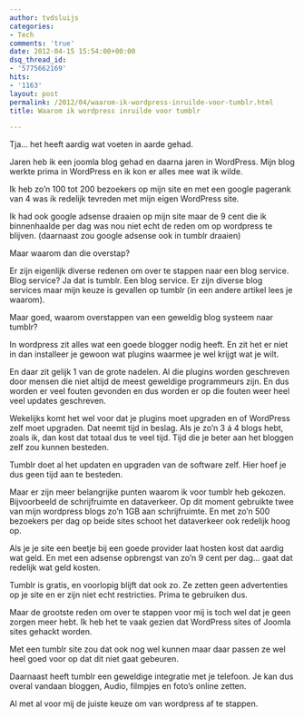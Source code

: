 ```yaml
---
author: tvdsluijs
categories:
- Tech
comments: 'true'
date: 2012-04-15 15:54:00+00:00
dsq_thread_id:
- '5775662169'
hits:
- '1163'
layout: post
permalink: /2012/04/waarom-ik-wordpress-inruilde-voor-tumblr.html
title: Waarom ik wordpress inruilde voor tumblr

---
```

Tja… het heeft aardig wat voeten in aarde gehad.

Jaren heb ik een joomla blog gehad en daarna jaren in WordPress. Mijn blog werkte prima in WordPress en ik kon er alles mee wat ik wilde.

Ik heb zo’n 100 tot 200 bezoekers op mijn site en met een google pagerank van 4 was ik redelijk tevreden met mijn eigen WordPress site.

Ik had ook google adsense draaien op mijn site maar de 9 cent die ik binnenhaalde per dag was nou niet echt de reden om op wordpress te blijven. (daarnaast zou google adsense ook in tumblr draaien)

Maar waarom dan die overstap?<a name="more"></a>

Er zijn eigenlijk diverse redenen om over te stappen naar een blog service. Blog service? Ja dat is tumblr. Een blog service. Er zijn diverse blog services maar mijn keuze is gevallen op tumblr (in een andere artikel lees je waarom).

Maar goed, waarom overstappen van een geweldig blog systeem naar tumblr?

In wordpress zit alles wat een goede blogger nodig heeft. En zit het er niet in dan installeer je gewoon wat plugins waarmee je wel krijgt wat je wilt.

En daar zit gelijk 1 van de grote nadelen. Al die plugins worden geschreven door mensen die niet altijd de meest geweldige programmeurs zijn. En dus worden er veel fouten gevonden en dus worden er op die fouten weer heel veel updates geschreven.

Wekelijks komt het wel voor dat je plugins moet upgraden en of WordPress zelf moet upgraden. Dat neemt tijd in beslag. Als je zo’n 3 á 4 blogs hebt, zoals ik, dan kost dat totaal dus te veel tijd. Tijd die je beter aan het bloggen zelf zou kunnen besteden.

Tumblr doet al het updaten en upgraden van de software zelf. Hier hoef je dus geen tijd aan te besteden.

Maar er zijn meer belangrijke punten waarom ik voor tumblr heb gekozen. Bijvoorbeeld de schrijfruimte en dataverkeer. Op dit moment gebruikte twee van mijn wordpress blogs zo’n 1GB aan schrijfruimte. En met zo’n 500 bezoekers per dag op beide sites schoot het dataverkeer ook redelijk hoog op.

Als je je site een beetje bij een goede provider laat hosten kost dat aardig wat geld. En met een adsense opbrengst van zo’n 9 cent per dag… gaat dat redelijk wat geld kosten.

Tumblr is gratis, en voorlopig blijft dat ook zo. Ze zetten geen advertenties op je site en er zijn niet echt restricties. Prima te gebruiken dus.

Maar de grootste reden om over te stappen voor mij is toch wel dat je geen zorgen meer hebt. Ik heb het te vaak gezien dat WordPress sites of Joomla sites gehackt worden.

Met een tumblr site zou dat ook nog wel kunnen maar daar passen ze wel heel goed voor op dat dit niet gaat gebeuren.

Daarnaast heeft tumblr een geweldige integratie met je telefoon. Je kan dus overal vandaan bloggen, Audio, filmpjes en foto’s online zetten.

Al met al voor mij de juiste keuze om van wordpress af te stappen.